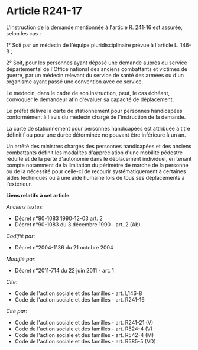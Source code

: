 # Article R241-17

L'instruction de la demande mentionnée à l'article R. 241-16 est assurée, selon les cas : 

1° Soit par un médecin de l'équipe pluridisciplinaire prévue à l'article L. 146-8 ; 

2° Soit, pour les personnes ayant déposé une demande auprès du service départemental de l'Office national des anciens
combattants et victimes de guerre, par un médecin relevant du service de santé des armées ou d'un organisme ayant passé une
convention avec ce service. 

Le médecin, dans le cadre de son instruction, peut, le cas échéant, convoquer le demandeur afin d'évaluer sa capacité de
déplacement. 

Le préfet délivre la carte de stationnement pour personnes handicapées conformément à l'avis du médecin chargé de
l'instruction de la demande. 

La carte de stationnement pour personnes handicapées est attribuée à titre définitif ou pour une durée déterminée ne pouvant
être inférieure à un an. 

Un arrêté des ministres chargés des personnes handicapées et des anciens combattants définit les modalités d'appréciation
d'une mobilité pédestre réduite et de la perte d'autonomie dans le déplacement individuel, en tenant compte notamment de la
limitation du périmètre de marche de la personne ou de la nécessité pour celle-ci de recourir systématiquement à certaines
aides techniques ou à une aide humaine lors de tous ses déplacements à l'extérieur.

**Liens relatifs à cet article**

_Anciens textes_:

  - Décret n°90-1083 1990-12-03 art. 2
  - Décret n°90-1083 du 3 décembre 1990 - art. 2 (Ab)

_Codifié par_:

  - Décret n°2004-1136 du 21 octobre 2004

_Modifié par_:

  - Décret n°2011-714 du 22 juin 2011 - art. 1

_Cite_:

  - Code de l'action sociale et des familles - art. L146-8
  - Code de l'action sociale et des familles - art. R241-16

_Cité par_:

  - Code de l'action sociale et des familles - art. R241-21 (V)
  - Code de l'action sociale et des familles - art. R524-4 (V)
  - Code de l'action sociale et des familles - art. R542-4 (M)
  - Code de l'action sociale et des familles - art. R585-5 (VD)

